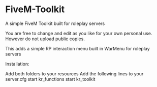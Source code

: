 # FiveM-Toolkit
A simple FiveM Toolkit built for roleplay servers

You are free to change and edit as you like for your own personal use. However do not upload public copies.

This adds a simple RP interaction menu built in WarMenu for roleplay servers

Installation:

Add both folders to your resources
Add the following lines to your server.cfg
start kr_functions
start kr_toolkit
